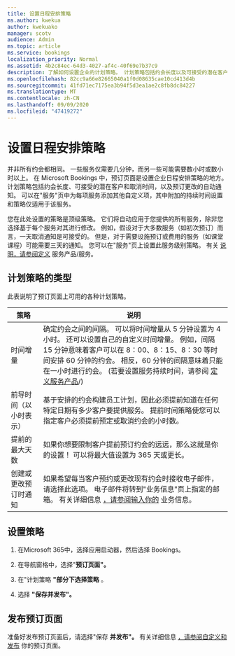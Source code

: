 ```yaml
---
title: 设置日程安排策略
ms.author: kwekua
author: kwekuako
manager: scotv
audience: Admin
ms.topic: article
ms.service: bookings
localization_priority: Normal
ms.assetid: 4b2c84ec-64d3-4027-af4c-40f69e7b37c9
description: 了解如何设置企业的计划策略。 计划策略包括约会长度以及可接受的潜在客户和取消时间。
ms.openlocfilehash: 82cc9a66e82665040a1f0d08635cae10cd413d4b
ms.sourcegitcommit: 41fd71ec7175ea3b94f5d3ea1ae2c8fb8dc84227
ms.translationtype: MT
ms.contentlocale: zh-CN
ms.lasthandoff: 09/09/2020
ms.locfileid: "47419272"
---
```

# <a name="set-your-scheduling-policies"></a>设置日程安排策略

并非所有约会都相同。 一些服务仅需要几分钟，而另一些可能需要数小时或数小时以上。 在 Microsoft Bookings 中，预订页面是设置企业日程安排策略的地方。 计划策略包括约会长度、可接受的潜在客户和取消时间，以及预订更改的自动通知。 可以在"服务"页中为每项服务添加其他自定义项，其中附加的持续时间设置和策略仅适用于该服务。

您在此处设置的策略是顶级策略。 它们将自动应用于您提供的所有服务，除非您选择基于每个服务对其进行修改。 例如，假设对于大多数服务（如初次预订）而言，一天取消通知是可接受的。 但是，对于需要设施预订或费用的服务（如课堂课程）可能需要三天的通知。 您可以在"服务"页上设置此服务级别策略。 有关 [说明，请参阅定义](define-service-offerings.md) 服务产品/服务。

## <a name="types-of-scheduling-policies"></a>计划策略的类型

此表说明了预订页面上可用的各种计划策略。

| 策略 | 说明 |
|---|---|
| 时间增量 | 确定约会之间的间隔。 可以将时间增量从 5 分钟设置为 4 小时。 还可以设置自己的自定义时间增量。 例如，间隔 15 分钟意味着客户可以在 8：00、8：15、8：30 等时间安排 60 分钟的约会。 相反，60 分钟的间隔意味着只能在一小时进行约会。  (若要设置服务持续时间，请参阅 [定义服务产品](define-service-offerings.md)/)  |
| 前导时间（以小时表示） | 基于安排的约会构建员工计划，因此必须提前知道在任何特定日期有多少客户要提供服务。 提前时间策略使您可以指定客户必须提前预定或取消约会的小时数。 |
| 提前的最大天数 | 如果你想要限制客户提前预订约会的远远，那么这就是你的设置！ 可以将最大值设置为 365 天或更长。 |
| 创建或更改预订时通知 | 如果希望每当客户预约或更改现有约会时接收电子邮件，请选择此选项。 电子邮件将转到"业务信息"页上指定的邮箱。 有关详细信息 [，请参阅输入你的](enter-business-information.md) 业务信息。 |

## <a name="set-your-policies"></a>设置策略

1. 在Microsoft 365中，选择应用启动器，然后选择 Bookings。

1. 在导航窗格中，选择"**预订页面"。**

1. 在"计划策略 **"部分下选择策略** 。

1. 选择 **"保存并发布"。**

## <a name="publish-the-booking-page"></a>发布预订页面

准备好发布预订页面后，请选择"保存 **并发布"。** 有关详细信息 [，请参阅自定义和发布](customize-booking-page.md) 你的预订页面。
